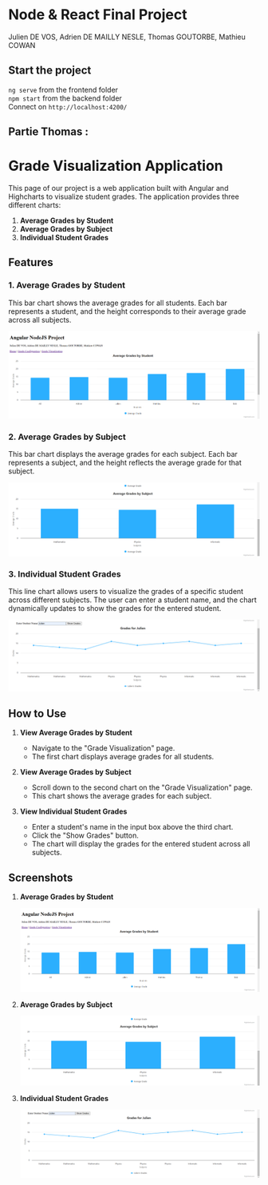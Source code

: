 # Node & React Final Project
Julien DE VOS, Adrien DE MAILLY NESLE, Thomas GOUTORBE, Mathieu COWAN

## Start the project
`ng serve` from the frontend folder<br>
`npm start` from the backend folder<br>
Connect on `http://localhost:4200/`

## Partie Thomas : 

# Grade Visualization Application

This page of our project is a web application built with Angular and Highcharts to visualize student grades. The application provides three different charts:

1. **Average Grades by Student**
2. **Average Grades by Subject**
3. **Individual Student Grades**

## Features

### 1. Average Grades by Student
This bar chart shows the average grades for all students. Each bar represents a student, and the height corresponds to their average grade across all subjects.

![Average Grades by Student](./screens/1.png)

### 2. Average Grades by Subject
This bar chart displays the average grades for each subject. Each bar represents a subject, and the height reflects the average grade for that subject.

![Average Grades by Subject](./screens/2.png)

### 3. Individual Student Grades
This line chart allows users to visualize the grades of a specific student across different subjects. The user can enter a student name, and the chart dynamically updates to show the grades for the entered student.

![Individual Student Grades](./screens/3.png)

## How to Use

1. **View Average Grades by Student**
    - Navigate to the "Grade Visualization" page.
    - The first chart displays average grades for all students.

2. **View Average Grades by Subject**
    - Scroll down to the second chart on the "Grade Visualization" page.
    - This chart shows the average grades for each subject.

3. **View Individual Student Grades**
    - Enter a student's name in the input box above the third chart.
    - Click the "Show Grades" button.
    - The chart will display the grades for the entered student across all subjects.


## Screenshots

1. **Average Grades by Student**

   ![Screenshot 1](./screens/1.png)

2. **Average Grades by Subject**

   ![Screenshot 2](./screens/2.png)

3. **Individual Student Grades**

   ![Screenshot 3](./screens/3.png)
